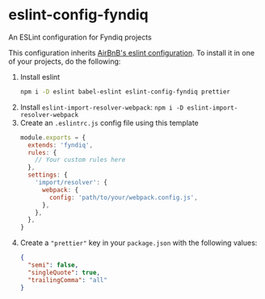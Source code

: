 # eslint-config-fyndiq

An ESLint configuration for Fyndiq projects

This configuration inherits [AirBnB's eslint configuration](//github.com/airbnb/javascript). To install it in one of your projects, do the following:

1. Install eslint
    ``` bash
    npm i -D eslint babel-eslint eslint-config-fyndiq prettier
    ```
1. Install `eslint-import-resolver-webpack`: `npm i -D eslint-import-resolver-webpack`
1. Create an `.eslintrc.js` config file using this template
    ``` js
    module.exports = {
      extends: 'fyndiq',
      rules: {
        // Your custom rules here
      },
      settings: {
        'import/resolver': {
          webpack: {
            config: 'path/to/your/webpack.config.js',
          },
        },
      },
    }
    ```
1. Create a `"prettier"` key in your `package.json` with the following values:
    ``` json
    {
      "semi": false,
      "singleQuote": true,
      "trailingComma": "all"
    }
